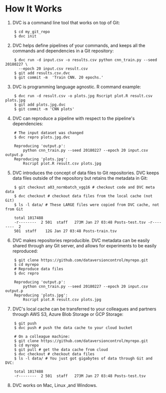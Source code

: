 # How It Works

1. DVC is a command line tool that works on top of Git:

```dvc
    $ cd my_git_repo
    $ dvc init
```

2. DVC helps define pipelines of your commands, and keeps all the commands and
dependencies in a Git repository:

```dvc
    $ dvc run -d input.csv -o results.csv python cnn_train.py --seed 20180227 \
      --epoch 20 input.csv result.csv
    $ git add results.csv.dvc
    $ git commit -m  'Train CNN. 20 epochs.'
```

3. DVC is programming language agnostic. R command example:

```dvc
    $ dvc run -d result.csv -o plots.jpg Rscript plot.R result.csv plots.jpg
    $ git add plots.jpg.dvc
    $ git commit -m 'CNN plots'
```

4. DVC can reproduce a pipeline with respect to the pipeline's dependencies:

```dvc
    # The input dataset was changed
    $ dvc repro plots.jpg.dvc

    Reproducing 'output.p':
        python cnn_train.py --seed 20180227 --epoch 20 input.csv output.p
    Reproducing 'plots.jpg':
        Rscript plot.R result.csv plots.jpg
```

5. DVC introduces the concept of data files to Git repositories. DVC keeps data
files outside of the repository but retains the metadata in Git:

```dvc
    $ git checkout a03_normbatch_vgg16 # checkout code and DVC meta data
    $ dvc checkout # checkout data files from the local cache (not Git)
    $ ls -l data/ # These LARGE files were copied from DVC cache, not from Git

    total 1017488
    -r--------  2 501  staff   273M Jan 27 03:48 Posts-test.tsv -r--------  2
    501  staff    12G Jan 27 03:48 Posts-train.tsv
```

6. DVC makes repositories reproducible. DVC metadata can be easily shared
through any Git server, and allows for experiments to be easily reproduced:

```dvc
    $ git clone https://github.com/dataversioncontrol/myrepo.git
    $ cd myrepo
    # Reproduce data files
    $ dvc repro

    Reproducing 'output.p':
        python cnn_train.py --seed 20180227 --epoch 20 input.csv output.p
    Reproducing 'plots.jpg':
        Rscript plot.R result.csv plots.jpg
```

7. DVC's local cache can be transferred to your colleagues and partners through
AWS S3, Azure Blob Storage or GCP Storage:

```dvc
    $ git push
    $ dvc push # push the data cache to your cloud bucket

    # On a colleague machine:
    $ git clone https://github.com/dataversioncontrol/myrepo.git
    $ cd myrepo
    $ git pull # get the data cache from cloud
    $ dvc checkout # checkout data files
    $ ls -l data/ # You just got gigabytes of data through Git and DVC:

    total 1017488
    -r--------  2 501  staff   273M Jan 27 03:48 Posts-test.tsv
```

8. DVC works on Mac, Linux ,and Windows.

